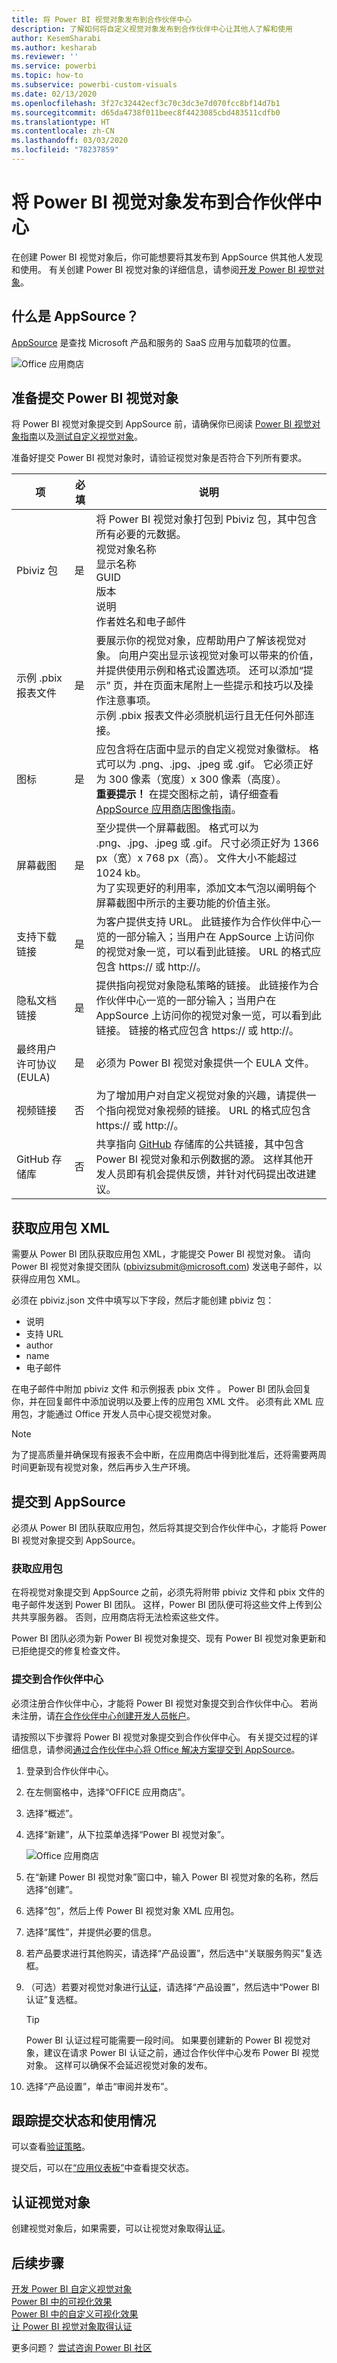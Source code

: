```yaml
---
title: 将 Power BI 视觉对象发布到合作伙伴中心
description: 了解如何将自定义视觉对象发布到合作伙伴中心让其他人了解和使用
author: KesemSharabi
ms.author: kesharab
ms.reviewer: ''
ms.service: powerbi
ms.topic: how-to
ms.subservice: powerbi-custom-visuals
ms.date: 02/13/2020
ms.openlocfilehash: 3f27c32442ecf3c70c3dc3e7d070fcc8bf14d7b1
ms.sourcegitcommit: d65da4738f011beec8f4423085cbd483511cdfb0
ms.translationtype: HT
ms.contentlocale: zh-CN
ms.lasthandoff: 03/03/2020
ms.locfileid: "78237859"
---
```

# <a name="publish-power-bi-visuals-to-partner-center"></a>将 Power BI 视觉对象发布到合作伙伴中心

在创建 Power BI 视觉对象后，你可能想要将其发布到 AppSource 供其他人发现和使用。 有关创建 Power BI 视觉对象的详细信息，请参阅[开发 Power BI 视觉对象](visuals/custom-visual-develop-tutorial.md)。

## <a name="what-is-appsource"></a>什么是 AppSource？

[AppSource](https://appsource.microsoft.com/marketplace/apps?product=power-bi-visuals) 是查找 Microsoft 产品和服务的 SaaS 应用与加载项的位置。

![Office 应用商店](media/office-store/appsource-01.png)

## <a name="preparing-to-submit-your-power-bi-visual"></a>准备提交 Power BI 视觉对象

将 Power BI 视觉对象提交到 AppSource 前，请确保你已阅读 [Power BI 视觉对象指南](guidelines-powerbi-visuals.md)以及[测试自定义视觉对象](https://github.com/Microsoft/PowerBI-visuals/blob/master/Tutorial/SubmissionTesting.md)。

准备好提交 Power BI 视觉对象时，请验证视觉对象是否符合下列所有要求。

| 项 | 必填 | 说明 |
| --- | --- | --- |
| Pbiviz 包 |是 |将 Power BI 视觉对象打包到 Pbiviz 包，其中包含所有必要的元数据。<br>视觉对象名称<br>显示名称<br>GUID<br>版本<br>说明<br>作者姓名和电子邮件 |
| 示例 .pbix 报表文件 |是 |要展示你的视觉对象，应帮助用户了解该视觉对象。 向用户突出显示该视觉对象可以带来的价值，并提供使用示例和格式设置选项。 还可以添加“提示”  页，并在页面末尾附上一些提示和技巧以及操作注意事项。<br>示例 .pbix 报表文件必须脱机运行且无任何外部连接。 |
| 图标 |是 |应包含将在店面中显示的自定义视觉对象徽标。 格式可以为 .png、.jpg、.jpeg 或 .gif。 它必须正好为 300 像素（宽度）x 300 像素（高度）。<BR>**重要提示！** 在提交图标之前，请仔细查看 [AppSource 应用商店图像指南](https://docs.microsoft.com/office/dev/store/craft-effective-appsource-store-images)。 |
| 屏幕截图 |是 |至少提供一个屏幕截图。 格式可以为 .png、.jpg、.jpeg 或 .gif。 尺寸必须正好为 1366 px（宽）x 768 px（高）。 文件大小不能超过 1024 kb。<br>为了实现更好的利用率，添加文本气泡以阐明每个屏幕截图中所示的主要功能的价值主张。 |
| 支持下载链接 |是 |为客户提供支持 URL。 此链接作为合作伙伴中心一览的一部分输入；当用户在 AppSource 上访问你的视觉对象一览，可以看到此链接。 URL 的格式应包含 https:// 或 http://。 |
| 隐私文档链接 |是 |提供指向视觉对象隐私策略的链接。 此链接作为合作伙伴中心一览的一部分输入；当用户在 AppSource 上访问你的视觉对象一览，可以看到此链接。 链接的格式应包含 https:// 或 http://。 |
| 最终用户许可协议 (EULA) |是 |必须为 Power BI 视觉对象提供一个 EULA 文件。 |
| 视频链接 |否 |为了增加用户对自定义视觉对象的兴趣，请提供一个指向视觉对象视频的链接。 URL 的格式应包含 https:// 或 http://。 |
| GitHub 存储库 |否 |共享指向 [GitHub](https://www.github.com) 存储库的公共链接，其中包含 Power BI 视觉对象和示例数据的源。 这样其他开发人员即有机会提供反馈，并针对代码提出改进建议。 |

## <a name="getting-an-app-package-xml"></a>获取应用包 XML

需要从 Power BI 团队获取应用包 XML，才能提交 Power BI 视觉对象。 请向 Power BI 视觉对象提交团队 ([pbivizsubmit@microsoft.com](mailto:pbivizsubmit@microsoft.com)) 发送电子邮件，以获得应用包 XML。

必须在 pbiviz.json 文件中填写以下字段，然后才能创建 pbiviz 包：  
* 说明
* 支持 URL
* author
* name
* 电子邮件

在电子邮件中附加 pbiviz 文件  和示例报表 pbix 文件  。 Power BI 团队会回复你，并在回复邮件中添加说明以及要上传的应用包 XML 文件。 必须有此 XML 应用包，才能通过 Office 开发人员中心提交视觉对象。

> [!NOTE]
> 为了提高质量并确保现有报表不会中断，在应用商店中得到批准后，还将需要两周时间更新现有视觉对象，然后再步入生产环境。

## <a name="submitting-to-appsource"></a>提交到 AppSource

必须从 Power BI 团队获取应用包，然后将其提交到合作伙伴中心，才能将 Power BI 视觉对象提交到 AppSource。 

### <a name="getting-the-app-package"></a>获取应用包

在将视觉对象提交到 AppSource 之前，必须先将附带 pbiviz 文件和 pbix 文件的电子邮件发送到 Power BI 团队。   这样，Power BI 团队便可将这些文件上传到公共共享服务器。 否则，应用商店将无法检索这些文件。 

Power BI 团队必须为新 Power BI 视觉对象提交、现有 Power BI 视觉对象更新和已拒绝提交的修复检查文件。

### <a name="submitting-to-partner-center"></a>提交到合作伙伴中心

必须注册合作伙伴中心，才能将 Power BI 视觉对象提交到合作伙伴中心。 若尚未注册，请[在合作伙伴中心创建开发人员帐户](https://docs.microsoft.com/office/dev/store/open-a-developer-account)。

请按照以下步骤将 Power BI 视觉对象提交到合作伙伴中心。 有关提交过程的详细信息，请参阅[通过合作伙伴中心将 Office 解决方案提交到 AppSource](https://docs.microsoft.com/office/dev/store/use-partner-center-to-submit-to-appsource)。

1. 登录到合作伙伴中心。 

2. 在左侧窗格中，选择“OFFICE 应用商店”。 

3. 选择“概述”。 

4. 选择“新建”，从下拉菜单选择“Power BI 视觉对象”。  

    ![Office 应用商店](media/office-store/power-bi-visual.png)

5. 在“新建 Power BI 视觉对象”窗口中，输入 Power BI 视觉对象的名称，然后选择“创建”。  

6. 选择“包”，然后上传 Power BI 视觉对象 XML 应用包。 

7. 选择“属性”，并提供必要的信息。 

8. 若产品要求进行其他购买，请选择“产品设置”，然后选中“关联服务购买”复选框。  

9. （可选）若要对视觉对象进行[认证](power-bi-custom-visuals-certified.md)，请选择“产品设置”，然后选中“Power BI 认证”复选框。  
    >[!TIP]
    >Power BI 认证过程可能需要一段时间。 如果要创建新的 Power BI 视觉对象，建议在请求 Power BI 认证之前，通过合作伙伴中心发布 Power BI 视觉对象。 这样可以确保不会延迟视觉对象的发布。

10. 选择“产品设置”，单击“审阅并发布”。  

## <a name="tracking-submission-status-and-usage"></a>跟踪提交状态和使用情况

可以查看[验证策略](https://dev.office.com/officestore/docs/validation-policies#13-power-bi-custom-visuals)。

提交后，可以在[“应用仪表板”](https://sellerdashboard.microsoft.com/Application/Summary/)中查看提交状态。

## <a name="certify-your-visual"></a>认证视觉对象

创建视觉对象后，如果需要，可以让视觉对象取得[认证](../developer/power-bi-custom-visuals-certified.md)。

## <a name="next-steps"></a>后续步骤

[开发 Power BI 自定义视觉对象](visuals/custom-visual-develop-tutorial.md)  
[Power BI 中的可视化效果](../visuals/power-bi-report-visualizations.md)  
[Power BI 中的自定义可视化效果](../developer/power-bi-custom-visuals.md)  
[让 Power BI 视觉对象取得认证](../developer/power-bi-custom-visuals-certified.md)

更多问题？ [尝试咨询 Power BI 社区](https://community.powerbi.com/)
